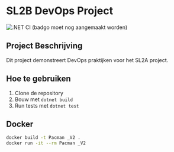 # SL2B DevOps Project

![.NET CI](https://github.com/Denzel-Bendt/Devops/actions/workflows/dotnet.yml/badge.svg) (badgo moet nog aangemaakt worden)

## Project Beschrijving
Dit project demonstreert DevOps praktijken voor het SL2A project.

## Hoe te gebruiken
1. Clone de repository
2. Bouw met `dotnet build`
3. Run tests met `dotnet test`

## Docker
```bash
docker build -t Pacman _V2 .
docker run -it --rm Pacman _V2
